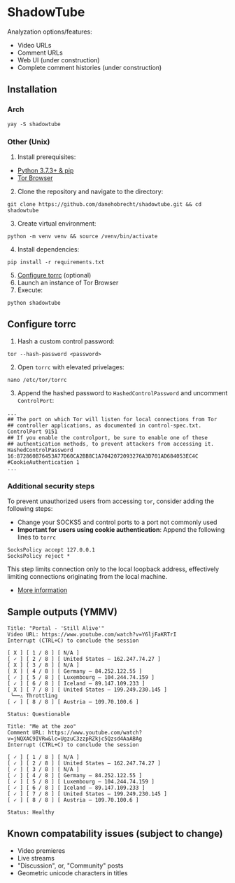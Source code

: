 # ShadowTube
Analyzation options/features:
- Video URLs
- Comment URLs
- Web UI (under construction)
- Complete comment histories (under construction)
## Installation
### Arch
`yay -S shadowtube`
### Other (Unix)
1. Install prerequisites:
 - [Python 3.7.3+ & pip](https://www.python.org/downloads/)
 - [Tor Browser](https://www.torproject.org/)
2. Clone the repository and navigate to the directory:
```
git clone https://github.com/danehobrecht/shadowtube.git && cd shadowtube
```
3. Create virtual environment:
```
python -m venv venv && source /venv/bin/activate
```
4. Install dependencies:
```
pip install -r requirements.txt
```
5. [Configure torrc](#configure-torrc) (optional)
6. Launch an instance of Tor Browser
7. Execute:
```
python shadowtube
```
## Configure torrc
1. Hash a custom control password:
```
tor --hash-password <password>
```
2. Open `torrc` with elevated privelages:
```
nano /etc/tor/torrc
```
3. Append the hashed password to `HashedControlPassword` and uncomment `ControlPort`:
```
...
## The port on which Tor will listen for local connections from Tor
## controller applications, as documented in control-spec.txt.
ControlPort 9151
## If you enable the controlport, be sure to enable one of these
## authentication methods, to prevent attackers from accessing it.
HashedControlPassword 16:872860B76453A77D60CA2BB8C1A7042072093276A3D701AD684053EC4C
#CookieAuthentication 1
...
```
### Additional security steps
To prevent unauthorized users from accessing `tor`, consider adding the following steps:
- Change your SOCKS5 and control ports to a port not commonly used
- **Important for users using cookie authentication**: Append the following lines to `torrc`
```
SocksPolicy accept 127.0.0.1
SocksPolicy reject *
```
This step limits connection only to the local loopback address, effectively limiting connections originating from the local machine.
- [More information](https://2019.www.torproject.org/docs/documentation.html.en#UpToSpeed)
## Sample outputs (YMMV)
```
Title: "Portal - 'Still Alive'"
Video URL: https://www.youtube.com/watch?v=Y6ljFaKRTrI
Interrupt (CTRL+C) to conclude the session

[ X ] [ 1 / 8 ] [ N/A ]
[ ✓ ] [ 2 / 8 ] [ United States — 162.247.74.27 ] 
[ X ] [ 3 / 8 ] [ N/A ]
[ X ] [ 4 / 8 ] [ Germany — 84.252.122.55 ]
[ ✓ ] [ 5 / 8 ] [ Luxembourg — 104.244.74.159 ]
[ ✓ ] [ 6 / 8 ] [ Iceland — 89.147.109.233 ]
[ X ] [ 7 / 8 ] [ United States — 199.249.230.145 ]
 ╰──⚠ Throttling
[ ✓ ] [ 8 / 8 ] [ Austria — 109.70.100.6 ]

Status: Questionable
```
```
Title: "Me at the zoo"
Comment URL: https://www.youtube.com/watch?v=jNQXAC9IVRw&lc=UgzuC3zzpRZkjc5Qzsd4AaABAg
Interrupt (CTRL+C) to conclude the session

[ ✓ ] [ 1 / 8 ] [ N/A ]
[ ✓ ] [ 2 / 8 ] [ United States — 162.247.74.27 ] 
[ ✓ ] [ 3 / 8 ] [ N/A ]
[ ✓ ] [ 4 / 8 ] [ Germany — 84.252.122.55 ]
[ ✓ ] [ 5 / 8 ] [ Luxembourg — 104.244.74.159 ]
[ ✓ ] [ 6 / 8 ] [ Iceland — 89.147.109.233 ]
[ ✓ ] [ 7 / 8 ] [ United States — 199.249.230.145 ]
[ ✓ ] [ 8 / 8 ] [ Austria — 109.70.100.6 ]

Status: Healthy
```
## Known compatability issues (subject to change)
- Video premieres
- Live streams
- "Discussion", or, "Community" posts
- Geometric unicode characters in titles